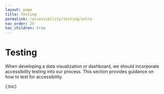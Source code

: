 ```yaml
---
layout: page
title: Testing
permalink: /accessibility/testing/intro
nav_order: 25
has_children: true
---
```


# Testing

When developing a data visualization or dashboard, we should incorporate accessibility testing into our process. This section provides guidance on how to test for accessibility. 

{:toc}
